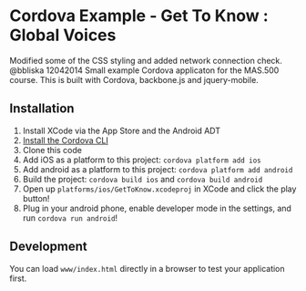 Cordova Example - Get To Know : Global Voices
=============================================

Modified some of the CSS styling and added network connection check.
@bbliska 12042014
Small example Cordova applicaton for the MAS.500 course.  This is built with Cordova,
backbone.js and jquery-mobile.

Installation
------------

1. Install XCode via the App Store and the Android ADT
2. [Install the Cordova CLI](http://cordova.apache.org/docs/en/4.0.0//guide_cli_index.md.html#The%20Command-Line%20Interface_installing_the_cordova_cli)
3. Clone this code
4. Add iOS as a platform to this project: `cordova platform add ios`
5. Add android as a platform to this project: `cordova platform add android`
6. Build the project: `cordova build ios` and `cordova build android`
7. Open up `platforms/ios/GetToKnow.xcodeproj` in XCode and click the play button!
8. Plug in your android phone, enable developer mode in the settings, and run `cordova run android`!

Development
-----------

You can load `www/index.html` directly in a browser to test your application first.
